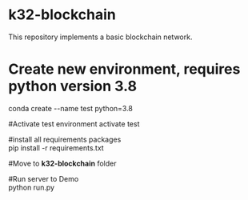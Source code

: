 # k32-blockchain  
This repository implements a basic blockchain network.  
  
# Create new environment, requires python version 3.8  
conda create --name test python=3.8  
  
#Activate test environment 
activate test  
  
#install all requirements packages  
pip install -r requirements.txt  
  
#Move to <b>k32-blockchain</b> folder  
  
#Run server to Demo  
python run.py  
